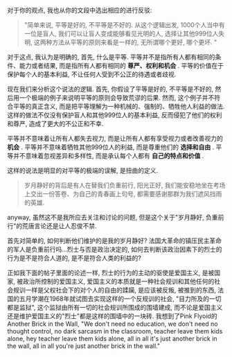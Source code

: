 
对于你的观点, 我也从你的文段中选出相应的进行反驳: 

> "简单来说, 平等是好的, 不平等是不好的. 从这个逻辑出发, 1000个人当中有一位是盲人, 我们可以让盲人变成能够看见光明的人, 选择让其他999位人失明, 这两种方法从平等的原则来看是一样的, 无所谓哪个更好, 哪个更坏. "

对于这点, 我认为是明确的, 首先, 什么是平等. 平等并不是指所有人都有相同的条件、能力或者结果, 而是指所有人都有相同的 **尊严、权利和机会** . 平等的价值在于保护每个人的基本利益, 不让任何人受到不公正的待遇或者歧视. 

现在我们来分析这个说法的逻辑. 首先, 你假设了平等是好的, 不平等是不好的, 然后用一个极端的例子来说明平等的原则会导致荒谬的后果. 然而, 这个例子并不符合平等的真正含义, 而是把平等理解为一种机械的、强制的、牺牲他人利益的做法. 这样的做法不仅没有保护盲人和其他999位人的基本利益, 反而侵犯了他们的权利和尊严, 造成了更大的不公正和不幸. 

平等并不意味着让所有人都失去视力, 而是让所有人都有享受视力或者改善视力的 **机会** . 平等并不意味着牺牲其他999位人的利益, 而是尊重他们的 **选择和自由** . 平等并不意味着忽视差异和多样性, 而是承认每个人都有 **自己的特点和价值** . 

这样的说法是明显的对平等的极端的误解, 是扭曲的定义. 

> 岁月静好的背后是有人在替我们负重前行, 阳光正好, 我们能安稳地坐在考场上交出一份答卷、为自己的青春画上句号, 都需要感谢那群为我们遮风挡雨的英雄. 

anyway, 虽然这不是我所应去关注和讨论的问题, 但是这个关于"岁月静好, 负重前行"的荒唐言论还是让人忍俊不禁. 

首先对简单的, 如何判断他们维护的是我的岁月静好? 法国大革命的镇压民主革命的军人是负重前行吗...烈士与否是政治决定的, 如何去判断该政治因素下的烈士的行为是不是符合人道的, 是不是符合人类的利益的?

正如我下面的帖子里面的论述一样, 烈士的行为的主动的驱使是爱国主义, 是被国家, 被政治所控制的爱国主义, 爱国主义的本质就是一种社会规训和其他任何的社会规训一样是父权社会下的对个人的自由的蹂躏, 是应该被反叛, 被推到的东西, 法国的五月学潮在1968年就试图去实现这样的一个反规训的社会, "目力所及的一切都是监狱", 这个监狱由所有一切的社会规训所围成的围墙建成, 而不论是爱国主义还是维护爱国主义的"烈士"都是这样的围墙中的一块砖. 我想到了Pink Flyoid的Another Brick in the Wall, "We don't need no education, we don't need no thought control, no dark sarcasm in the classroom, teacher leave them kids alone, hey teacher leave them kids alone, all in all it's just another brick in the wall, all in all you're just another brick in the wall."

